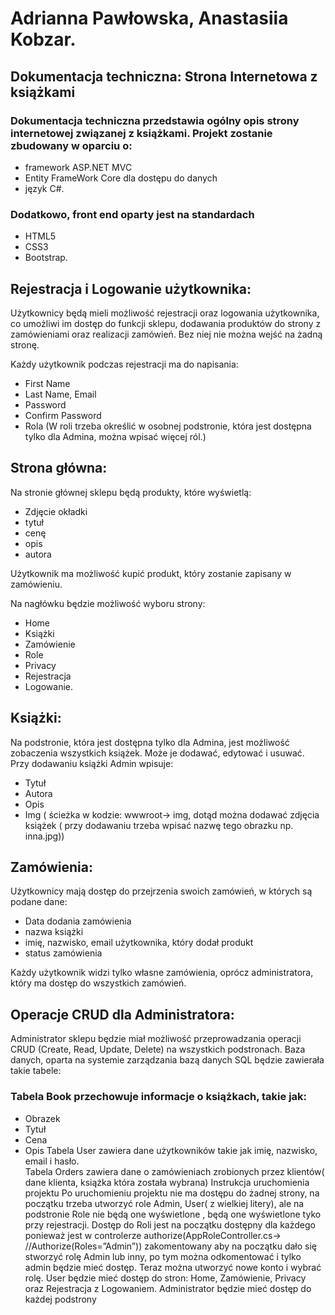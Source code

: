 # Adrianna Pawłowska, Anastasiia Kobzar.
## Dokumentacja techniczna: Strona Internetowa z książkami

### Dokumentacja techniczna przedstawia ogólny opis strony internetowej związanej z książkami. Projekt zostanie zbudowany w oparciu o: 
* framework ASP.NET MVC
* Entity FrameWork Core dla dostępu do danych
* język C#.

### Dodatkowo, front end oparty jest na standardach
* HTML5
* CSS3
* Bootstrap.

## Rejestracja i Logowanie użytkownika:
Użytkownicy będą mieli możliwość rejestracji oraz logowania użytkownika, co umożliwi im dostęp do funkcji sklepu, dodawania produktów do strony z zamówieniami oraz realizacji zamówień. Bez niej nie można wejść na żadną stronę.

Każdy użytkownik podczas rejestracji ma do napisania:
* First Name
* Last Name, Email
* Password
* Confirm Password
* Rola (W roli trzeba określić w osobnej podstronie, która jest dostępna tylko dla Admina, można wpisać więcej ról.)

## Strona główna:

Na stronie głównej sklepu będą produkty, które wyświetlą:
* Zdjęcie okładki
* tytuł
* cenę
* opis
* autora

Użytkownik ma możliwość kupić produkt, który zostanie zapisany w zamówieniu.

Na nagłówku będzie możliwość wyboru strony:
* Home
* Książki
* Zamówienie
* Role
* Privacy
* Rejestracja
* Logowanie.

## Książki:
Na podstronie, która jest dostępna tylko dla Admina, jest możliwość zobaczenia wszystkich książek. Może je dodawać, edytować i usuwać. Przy dodawaniu książki Admin wpisuje:
* Tytuł
* Autora
* Opis
* Img ( ścieżka w kodzie: wwwroot-> img, dotąd można dodawać zdjęcia książek ( przy dodawaniu trzeba wpisać nazwę tego obrazku np. inna.jpg))

## Zamówienia:
Użytkownicy mają dostęp do przejrzenia swoich zamówień, w których są podane dane:
* Data dodania zamówienia
* nazwa książki
* imię, nazwisko, email użytkownika, który dodał produkt
* status zamówienia

Każdy użytkownik widzi tylko własne zamówienia, oprócz administratora, który ma dostęp do wszystkich zamówień. 

## Operacje CRUD dla Administratora:
Administrator sklepu będzie miał możliwość przeprowadzania operacji CRUD (Create, Read, Update, Delete) na wszystkich podstronach.
Baza danych, oparta na systemie zarządzania bazą danych SQL będzie zawierała takie tabele:
### Tabela Book przechowuje informacje o książkach, takie jak:
* Obrazek
* Tytuł
* Cena
* Opis
Tabela User zawiera dane użytkowników takie jak imię, nazwisko, email i hasło.  
Tabela Orders zawiera dane o zamówieniach zrobionych przez klientów( dane klienta, książka która została wybrana)
Instrukcja uruchomienia projektu
Po uruchomieniu projektu nie ma dostępu do żadnej strony, na początku trzeba utworzyć role Admin, User( z wielkiej litery), ale na podstronie Role nie będą one wyświetlone , będą one wyświetlone tyko przy rejestracji. 
Dostęp do Roli jest na początku dostępny dla każdego ponieważ jest w controlerze authorize(AppRoleController.cs-> //Authorize(Roles=”Admin”)) zakomentowany aby na początku dało się stworzyć rolę Admin lub inny, po tym można odkomentować i tylko admin będzie mieć dostęp.
Teraz można utworzyć nowe konto i wybrać rolę. User będzie mieć dostęp do stron: Home, Zamówienie, Privacy oraz Rejestracja z Logowaniem. Administrator będzie mieć dostęp do każdej podstrony
